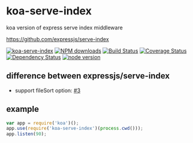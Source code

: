 # koa-serve-index

koa version of express serve index middleware

https://github.com/expressjs/serve-index

[![koa-serve-index](https://nodei.co/npm/koa-serve-index.png)](https://npmjs.org/package/koa-serve-index)
[![NPM downloads](http://img.shields.io/npm/dm/koa-serve-index.svg)](https://npmjs.org/package/koa-serve-index)
[![Build Status](https://secure.travis-ci.org/yiminghe/koa-serve-index.png?branch=master)](https://travis-ci.org/yiminghe/koa-serve-index)
[![Coverage Status](https://img.shields.io/coveralls/yiminghe/koa-serve-index.svg)](https://coveralls.io/r/yiminghe/koa-serve-index?branch=master)
[![Dependency Status](https://gemnasium.com/yiminghe/koa-serve-index.png)](https://gemnasium.com/yiminghe/koa-serve-index)
[![node version](https://img.shields.io/badge/node.js-%3E=_0.11-green.svg?style=flat-square)](http://nodejs.org/download/)


## difference between expressjs/serve-index

- support fileSort option: [#3](https://github.com/yiminghe/koa-serve-index/pull/3)


## example

```javascript
var app = require('koa')();
app.use(require('koa-serve-index')(process.cwd()));
app.listen(90);
```